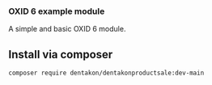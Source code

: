 ### OXID 6 example module
A simple and basic OXID 6 module. 

## Install via composer

`composer require dentakon/dentakonproductsale:dev-main`
